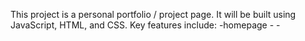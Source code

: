 This project is a personal portfolio / project page.
It will be built using JavaScript, HTML, and CSS.
Key features include:
    -homepage
    -
    -